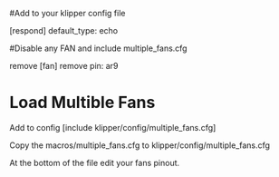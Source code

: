 #Add to your klipper config file


[respond]
default_type: echo

#Disable any FAN and include multiple_fans.cfg

remove [fan]
remove pin: ar9
# Load Multible Fans
Add to config
[include klipper/config/multiple_fans.cfg]

Copy the macros/multiple_fans.cfg to klipper/config/multiple_fans.cfg 

At the bottom of the file edit your fans pinout. 
